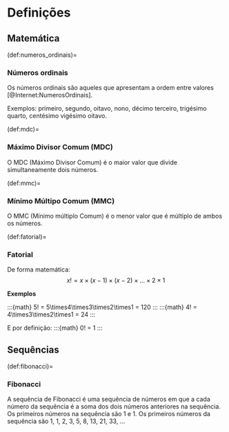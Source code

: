 # Definições


## Matemática

(def:numeros_ordinais)=
### Números ordinais

Os números ordinais são aqueles que apresentam a ordem entre valores [@Internet:NumerosOrdinais].

Exemplos: primeiro, segundo, oitavo, nono, décimo terceiro, trigésimo quarto, centésimo vigésimo oitavo.

(def:mdc)=
### Máximo Divisor Comum (MDC)
O MDC (Máximo Divisor Comum) é o maior valor que divide simultaneamente dois números.

(def:mmc)=
### Mínimo Múltipo Comum (MMC)
O MMC (Mínimo múltiplo Comum) é o menor valor que é múltiplo de ambos os números.

(def:fatorial)=
### Fatorial
De forma matemática:
$$
x!= x\times(x-1)\times(x-2)\times...\times2\times1
$$

**Exemplos**

:::{math}
5! = 5\times4\times3\times2\times1 = 120
:::
:::{math}
4! = 4\times3\times2\times1 = 24
:::

E por definição:
:::{math}
0! = 1
:::



## Sequências

(def:fibonacci)=
### Fibonacci
A sequência de Fibonacci é uma sequência de números em que a cada número da sequência é a soma dos dois números anteriores na sequência. Os primeiros números na sequência são 1 e 1. Os primeiros números da sequência são 1, 1, 2, 3, 5, 8, 13, 21, 33, ...

